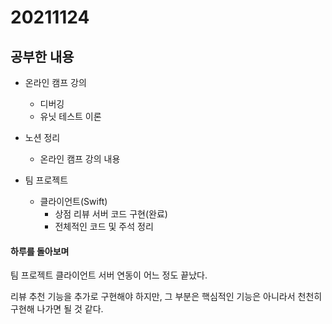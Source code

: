 # 20211124

## 공부한 내용
+ 온라인 캠프 강의
    - 디버깅
    - 유닛 테스트 이론
          
+ 노션 정리
  - 온라인 캠프 강의 내용
  
+ 팀 프로젝트
  - 클라이언트(Swift)
    * 상점 리뷰 서버 코드 구현(완료)
    * 전체적인 코드 및 주석 정리

#### 하루를 돌아보며
팀 프로젝트 클라이언트 서버 연동이 어느 정도 끝났다.

리뷰 추천 기능을 추가로 구현해야 하지만, 그 부분은 핵심적인 기능은 아니라서 천천히 구현해 나가면 될 것 같다.
